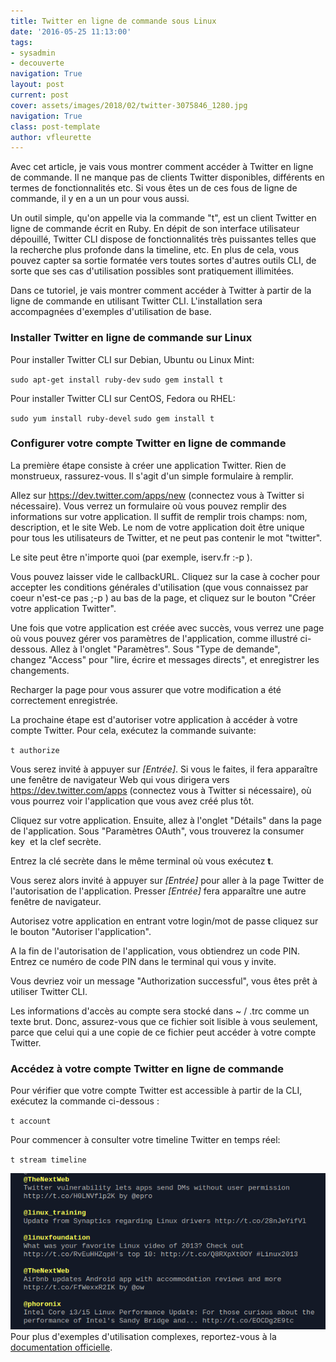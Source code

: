 ```yaml
---
title: Twitter en ligne de commande sous Linux
date: '2016-05-25 11:13:00'
tags:
- sysadmin
- decouverte
navigation: True
layout: post
current: post
cover: assets/images/2018/02/twitter-3075846_1280.jpg
navigation: True
class: post-template
author: vfleurette
---
```


Avec cet article, je vais vous montrer comment accéder à Twitter en ligne de commande. Il ne manque pas de clients Twitter disponibles, différents en termes de fonctionnalités etc. Si vous êtes un de ces fous de ligne de commande, il y en a un un pour vous aussi.

Un outil simple, qu'on appelle via la commande "t", est un client Twitter en ligne de commande écrit en Ruby. En dépit de son interface utilisateur dépouillé, Twitter CLI dispose de fonctionnalités très puissantes telles que la recherche plus profonde dans la timeline, etc. En plus de cela, vous pouvez capter sa sortie formatée vers toutes sortes d'autres outils CLI, de sorte que ses cas d'utilisation possibles sont pratiquement illimitées.

Dans ce tutoriel, je vais montrer comment accéder à Twitter à partir de la ligne de commande en utilisant Twitter CLI. L'installation sera accompagnées d'exemples d'utilisation de base.

### **Installer Twitter en ligne de commande sur Linux**

  
Pour installer Twitter CLI sur Debian, Ubuntu ou Linux Mint:

`sudo apt-get install ruby-dev`
`sudo gem install t`

  
Pour installer Twitter CLI sur CentOS, Fedora ou RHEL:

`sudo yum install ruby-devel`
`sudo gem install t`

### **Configurer votre compte Twitter en ligne de commande**

  
La première étape consiste à créer une application Twitter. Rien de monstrueux, rassurez-vous. Il s'agit d'un simple formulaire à remplir.

Allez sur https://dev.twitter.com/apps/new (connectez vous à Twitter si nécessaire). Vous verrez un formulaire où vous pouvez remplir des informations sur votre application. Il suffit de remplir trois champs: nom, description, et le site Web. Le nom de votre application doit être unique pour tous les utilisateurs de Twitter, et ne peut pas contenir le mot "twitter".

Le site peut être n'importe quoi (par exemple, iserv.fr :-p ).

Vous pouvez laisser vide le callbackURL. Cliquez sur la case à cocher pour accepter les conditions générales d'utilisation (que vous connaissez par coeur n'est-ce pas ;-p ) au bas de la page, et cliquez sur le bouton "Créer votre application Twitter".

Une fois que votre application est créée avec succès, vous verrez une page où vous pouvez gérer vos paramètres de l'application, comme illustré ci-dessous. Allez à l'onglet "Paramètres". Sous "Type de demande", changez "Access" pour "lire, écrire et messages directs", et enregistrer les changements.

Recharger la page pour vous assurer que votre modification a été correctement enregistrée.

La prochaine étape est d'autoriser votre application à accéder à votre compte Twitter. Pour cela, exécutez la commande suivante:

`t authorize`
  
Vous serez invité à appuyer sur _\[Entrée\]_. Si vous le faites, il fera apparaître une fenêtre de navigateur Web qui vous dirigera vers https://dev.twitter.com/apps (connectez vous à Twitter si nécessaire), où vous pourrez voir l'application que vous avez créé plus tôt.

Cliquez sur votre application. Ensuite, allez à l'onglet "Détails" dans la page de l'application. Sous "Paramètres OAuth", vous trouverez la consumer key  et la clef secrète.

Entrez la clé secrète dans le même terminal où vous exécutez **t**.

Vous serez alors invité à appuyer sur _\[Entrée\]_ pour aller à la page Twitter de l'autorisation de l'application. Presser _\[Entrée\]_ fera apparaître une autre fenêtre de navigateur.

Autorisez votre application en entrant votre login/mot de passe cliquez sur le bouton "Autoriser l'application".

A la fin de l'autorisation de l'application, vous obtiendrez un code PIN. Entrez ce numéro de code PIN dans le terminal qui vous y invite.

Vous devriez voir un message "Authorization successful", vous êtes prêt à utiliser Twitter CLI.

Les informations d'accès au compte sera stocké dans ~ / .trc comme un texte brut. Donc, assurez-vous que ce fichier soit lisible à vous seulement, parce que celui qui a une copie de ce fichier peut accéder à votre compte Twitter.

### Accédez à votre compte Twitter en ligne de commande

  
Pour vérifier que votre compte Twitter est accessible à partir de la CLI, exécutez la commande ci-dessous :

`t account`

  
Pour commencer à consulter votre timeline Twitter en temps réel:

`t stream timeline`

![timeline twitter](/content/images/2018/02/11378568535_4ea0bf8785_o.png)
Pour plus d'exemples d'utilisation complexes, reportez-vous à la [documentation officielle](https://github.com/sferik/t/blob/master/README.md).